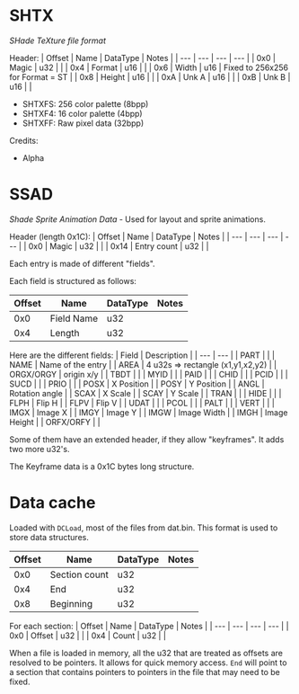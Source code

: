 # SHTX

*SHade TeXture file format*

Header:
| Offset | Name | DataType | Notes |
| --- | --- | --- | --- |
| 0x0 | Magic | u32 | |
| 0x4 | Format | u16 |  |
| 0x6 | Width | u16 | Fixed to 256x256 for Format = ST |
| 0x8 | Height | u16 | |
| 0xA | Unk A | u16 | |
| 0xB | Unk B | u16 | |

- SHTXFS: 256 color palette (8bpp)
- SHTXF4: 16 color palette (4bpp)
- SHTXFF: Raw pixel data (32bpp)

Credits:
- Alpha

# SSAD

*Shade Sprite Animation Data* - Used for layout and sprite animations.

Header (length 0x1C):
| Offset | Name | DataType | Notes |
| --- | --- | --- | --- |
| 0x0 | Magic | u32 | |
| 0x14 | Entry count | u32 | |

Each entry is made of different "fields".

Each field is structured as follows:

| Offset | Name | DataType | Notes |
| --- | --- | --- | --- |
| 0x0 | Field Name | u32 | |
| 0x4 | Length | u32 | |

Here are the different fields:
| Field | Description |
| --- | --- |
| PART | |
| NAME | Name of the entry |
| AREA | 4 u32s => rectangle (x1,y1,x2,y2) |
| ORGX/ORGY | origin x/y  |
| TBDT |   |
| MYID |   |
| PAID |   |
| CHID |   |
| PCID |   |
| SUCD |   |
| PRIO |   |
| POSX | X Position |
| POSY | Y Position |
| ANGL | Rotation angle  |
| SCAX | X Scale |
| SCAY | Y Scale |
| TRAN |   |
| HIDE |   |
| FLPH | Flip H |
| FLPV | Flip V |
| UDAT |   |
| PCOL |   |
| PALT |   |
| VERT |   |
| IMGX | Image X |
| IMGY | Image Y |
| IMGW | Image Width |
| IMGH | Image Height |
| ORFX/ORFY |   |

Some of them have an extended header, if they allow "keyframes". It adds two more u32's.

The Keyframe data is a 0x1C bytes long structure.

# Data cache

Loaded with `DCLoad`, most of the files from dat.bin. This format is used to store data structures.

| Offset | Name | DataType | Notes |
| --- | --- | --- | --- |
| 0x0 | Section count | u32 | |
| 0x4 | End | u32 | |
| 0x8 | Beginning | u32 | |

For each section:
| Offset | Name | DataType | Notes |
| --- | --- | --- | --- |
| 0x0 | Offset | u32 | |
| 0x4 | Count | u32 | |

When a file is loaded in memory, all the u32 that are treated as offsets are resolved to be pointers. It allows for quick memory access. `End` will point to a section that contains pointers to pointers in the file that may need to be fixed.
